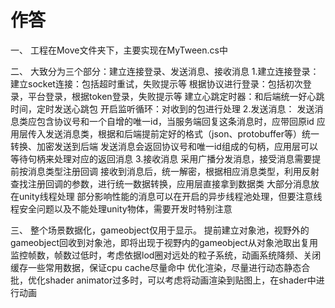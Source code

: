# 作答
一、
工程在Move文件夹下，主要实现在MyTween.cs中

二、
大致分为三个部分：建立连接登录、发送消息、接收消息
1.建立连接登录：
建立socket连接：包括超时重试，失败提示等
根据协议进行登录：包括初次登录，平台登录，根据token登录，失败提示等
建立心跳定时器：和后端统一好心跳时间，定时发送心跳包
开启监听循环：对收到的包进行处理
2.发送消息：
发送消息类应包含协议号和一个自增的唯一id，当服务端回复这条消息时，应带回原id
应用层传入发送消息类，根据和后端提前定好的格式（json、protobuffer等）统一转换、加密发送到后端
发送消息会返回协议号和唯一id组成的句柄，应用层可以等待句柄来处理对应的返回消息
3.接收消息
采用广播分发消息，接受消息需要提前按消息类型注册回调
接收到消息后，统一解密，根据相应消息类型，利用反射查找注册回调的参数，进行统一数据转换，应用层直接拿到数据类
大部分消息放在unity线程处理
部分影响性能的消息可以在开启的异步线程池处理，但要注意线程安全问题以及不能处理unity物体，需要开发时特别注意

三、
整个场景数据化，gameobject仅用于显示。
提前建立对象池，视野外的gameobject回收到对象池，即将出现于视野内的gameobject从对象池取出复用
监控帧数，帧数过低时，考虑依据lod圈对远处的粒子系统，动画系统降频、关闭
缓存一些常用数据，保证cpu cache尽量命中
优化渲染，尽量进行动态静态合批，优化shader
animator过多时，可以考虑将动画渲染到贴图上，在shader中进行动画



